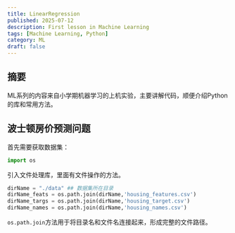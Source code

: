 ```yaml
---
title: LinearRegression
published: 2025-07-12
description: First lesson in Machine Learning
tags: [Machine Learning, Python]
category: ML
draft: false
---
```

## 摘要
ML系列的内容来自小学期机器学习的上机实验，主要讲解代码，顺便介绍Python的库和常用方法。

## 波士顿房价预测问题
首先需要获取数据集：
```python
import os
```
引入文件处理库，里面有文件操作的方法。
```python
dirName = "./data" ## 数据集所在目录
dirName_feats = os.path.join(dirName,'housing_features.csv')
dirName_targs = os.path.join(dirName,'housing_target.csv')
dirName_names = os.path.join(dirName,'housing_names.csv')
```
`os.path.join`方法用于将目录名和文件名连接起来，形成完整的文件路径。